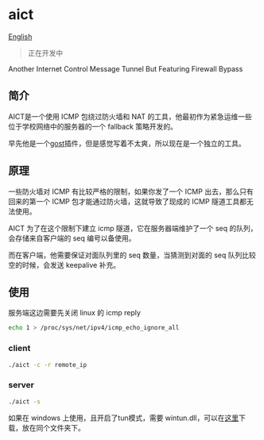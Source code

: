 # aict

[English](README_en.md)

> 正在开发中

Another Internet Control Message Tunnel But Featuring Firewall Bypass

## 简介

AICT是一个使用 ICMP 包绕过防火墙和 NAT 的工具，他最初作为紧急运维一些位于学校网络中的服务器的一个 fallback 策略开发的。

早先他是一个[gost](https://github.com/go-gost/gost)插件，但是感觉写着不太爽，所以现在是一个独立的工具。

## 原理

一些防火墙对 ICMP 有比较严格的限制，如果你发了一个 ICMP 出去，那么只有回来的第一个 ICMP 包才能通过防火墙，这就导致了现成的 ICMP 隧道工具都无法使用。

AICT 为了在这个限制下建立 icmp 隧道，它在服务器端维护了一个 seq 的队列，会存储来自客户端的 seq 编号以备使用。

而在客户端，他需要保证对面队列里的 seq 数量，当猜测到对面的 seq 队列比较空的时候，会发送 keepalive 补充。

## 使用

服务端这边需要先关闭 linux 的 icmp reply

```bash
echo 1 > /proc/sys/net/ipv4/icmp_echo_ignore_all
```

### client
```bash
./aict -c -r remote_ip
```

### server
```bash
./aict -s
```

如果在 windows 上使用，且开启了tun模式，需要 wintun.dll，可以在[这里](https://www.wintun.net/)下载，放在同个文件夹下。